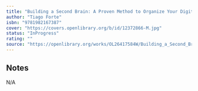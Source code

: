 ```yaml
---
title: "Building a Second Brain: A Proven Method to Organize Your Digital Life and Unlock Your Creative Potential"
author: "Tiago Forte"
isbn: "9781982167387"
cover: "https://covers.openlibrary.org/b/id/12372866-M.jpg"
status: "InProgress"
rating: ""
source: "https://openlibrary.org/works/OL26417584W/Building_a_Second_Brain"
---
```


## Notes

N/A